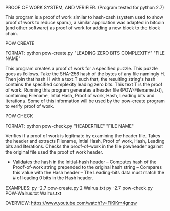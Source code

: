PROOF OF WORK SYSTEM, AND VERIFIER. (Program tested for python 2.7)

This program is a proof of work similar to hash-cash (system used to show proof of work to reduce spam.), a similar 
application was adapted in bitcoin (and other software) as proof of work for adding a new block to the block chain.

POW CREATE

FORMAT: python pow-create.py "LEADING ZERO BITS COMPLEXITY" "FILE NAME"

This program creates a proof of work for a specified puzzle. This puzzle goes as follows. Take the SHA-256 hash of the bytes of any file namingly H. 
Then join that hash H with a text T such that, the resulting string's hash contains the specified complexity leading zero bits. This text T is the proof
of work. Running this program generates a header file (POW-Filename.txt), containing Filename, Intial Hash, Proof of work, Hash, Leading bits and Iterations.
Some of this information will be used by the pow-create program to verify proof of work. 

POW CHECK

FORMAT: python pow-check.py "HEADERFILE" "FILE NAME"

Verifies if a proof of work is legitmate by examining the header file. Takes the header and extracts Filename, Intial Hash, Proof of work, Hash, Leading bits and Iterations.
Checks the proof-of-work in the file powheader against the original file used the proof of work header.
- Validates the hash in the Initial-hash header
– Computes hash of the Proof-of-work string prepended to the original hash string
– Compares this value with the Hash header
– The Leading-bits data must match the # of leading 0 bits in the Hash header.

EXAMPLES:
py -2.7 pow-create.py 2 Walrus.txt
py -2.7 pow-check.py POW-Walrus.txt Walrus.txt

OVERVIEW:
https://www.youtube.com/watch?v=FlKlKm4gnqw
